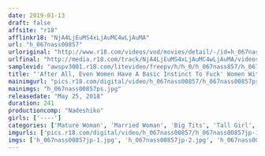 ```yaml
---
date: 2019-01-13
draft: false
affsite: "r18"
afflinkr18: "NjA4LjEuMS4xLjAuMC4wLjAuMA"
url: "h_067nass00857"
urloriginal: "http://www.r18.com/videos/vod/movies/detail/-/id=h_067nass00857"
urlfinal: "http://media.r18.com/track/NjA4LjEuMS4xLjAuMC4wLjAuMA/videos/vod/movies/detail/-/id=h_067nass00857"
samplevid: "awspv3001.r18.com/litevideo/freepv/h/h_0/h_067nass857/h_067nass857_dmb_w.mp4"
title: "'After All, Even Women Have A Basic Instinct To Fuck' Women With Bottomless Pits Of Horny Lust Are Having Sex 240 Minutes"
mainimgurl: "pics.r18.com/digital/video/h_067nass00857/h_067nass00857ps.jpg"
mainimgs: "h_067nass00857ps.jpg"
releasedate: "May 25, 2018"
duration: 241
productioncomp: "Nadeshiko"
girls: ['----']
categories: ['Mature Woman', 'Married Woman', 'Big Tits', 'Tall Girl', 'Slender', 'Variety', 'Cowgirl', 'Creampie', 'Blowjob', 'Compilation']
imgurls: ['pics.r18.com/digital/video/h_067nass00857/h_067nass00857jp-1.jpg', 'pics.r18.com/digital/video/h_067nass00857/h_067nass00857jp-2.jpg', 'pics.r18.com/digital/video/h_067nass00857/h_067nass00857jp-3.jpg', 'pics.r18.com/digital/video/h_067nass00857/h_067nass00857jp-4.jpg', 'pics.r18.com/digital/video/h_067nass00857/h_067nass00857jp-5.jpg', 'pics.r18.com/digital/video/h_067nass00857/h_067nass00857jp-6.jpg', 'pics.r18.com/digital/video/h_067nass00857/h_067nass00857jp-7.jpg', 'pics.r18.com/digital/video/h_067nass00857/h_067nass00857jp-8.jpg', 'pics.r18.com/digital/video/h_067nass00857/h_067nass00857jp-9.jpg', 'pics.r18.com/digital/video/h_067nass00857/h_067nass00857jp-10.jpg', 'pics.r18.com/digital/video/h_067nass00857/h_067nass00857jp-11.jpg', 'pics.r18.com/digital/video/h_067nass00857/h_067nass00857jp-12.jpg', 'pics.r18.com/digital/video/h_067nass00857/h_067nass00857jp-13.jpg', 'pics.r18.com/digital/video/h_067nass00857/h_067nass00857jp-14.jpg', 'pics.r18.com/digital/video/h_067nass00857/h_067nass00857jp-15.jpg', 'pics.r18.com/digital/video/h_067nass00857/h_067nass00857jp-16.jpg', 'pics.r18.com/digital/video/h_067nass00857/h_067nass00857jp-17.jpg', 'pics.r18.com/digital/video/h_067nass00857/h_067nass00857jp-18.jpg', 'pics.r18.com/digital/video/h_067nass00857/h_067nass00857jp-19.jpg', 'pics.r18.com/digital/video/h_067nass00857/h_067nass00857jp-20.jpg']
imgs: ['h_067nass00857jp-1.jpg', 'h_067nass00857jp-2.jpg', 'h_067nass00857jp-3.jpg', 'h_067nass00857jp-4.jpg', 'h_067nass00857jp-5.jpg', 'h_067nass00857jp-6.jpg', 'h_067nass00857jp-7.jpg', 'h_067nass00857jp-8.jpg', 'h_067nass00857jp-9.jpg', 'h_067nass00857jp-10.jpg', 'h_067nass00857jp-11.jpg', 'h_067nass00857jp-12.jpg', 'h_067nass00857jp-13.jpg', 'h_067nass00857jp-14.jpg', 'h_067nass00857jp-15.jpg', 'h_067nass00857jp-16.jpg', 'h_067nass00857jp-17.jpg', 'h_067nass00857jp-18.jpg', 'h_067nass00857jp-19.jpg', 'h_067nass00857jp-20.jpg']
---
```

